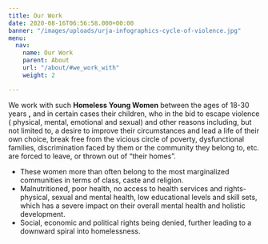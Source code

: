```yaml
---
title: Our Work
date: 2020-08-16T06:56:58.000+00:00
banner: "/images/uploads/urja-infographics-cycle-of-violence.jpg"
menu:
  nav:
    name: Our Work
    parent: About
    url: "/about/#we_work_with"
    weight: 2

---
```


We work with such **Homeless Young Women** between the ages of 18-30 years **,** and in certain cases their children, who in the bid to escape violence ( physical, mental, emotional and sexual) and other reasons including, but not limited to, a desire to improve their circumstances and lead a life of their own choice, break free from the vicious circle of poverty, dysfunctional families, discrimination faced by them or the community they belong to, etc. are forced to leave, or thrown out of “their homes”.

* These women more than often belong to the most marginalized communities in terms of class, caste and religion.
* Malnutritioned, poor health, no access to health services and rights- physical, sexual and mental health, low educational levels and skill sets, which has a severe impact on their overall mental health and holistic development.
* Social, economic and political rights being denied, further leading to a downward spiral into homelessness.
